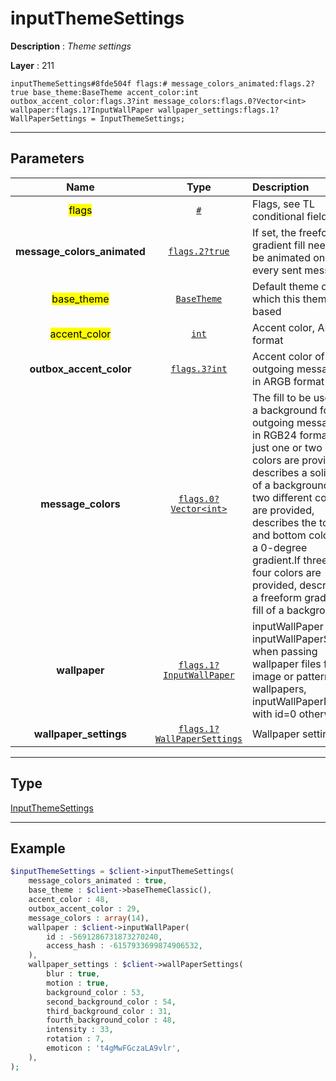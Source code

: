 # inputThemeSettings

**Description** : *Theme settings*

**Layer** : 211

```tl
inputThemeSettings#8fde504f flags:# message_colors_animated:flags.2?true base_theme:BaseTheme accent_color:int outbox_accent_color:flags.3?int message_colors:flags.0?Vector<int> wallpaper:flags.1?InputWallPaper wallpaper_settings:flags.1?WallPaperSettings = InputThemeSettings;
```

---

## Parameters

| Name | Type | Description |
| :---: | :---: | :--- |
| <mark>flags</mark> | [`#`](type/#) | Flags, see TL conditional fields |
| **message_colors_animated** | [`flags.2?true`](type/true) | If set, the freeform gradient fill needs to be animated on every sent message |
| <mark>base_theme</mark> | [`BaseTheme`](type/BaseTheme) | Default theme on which this theme is based |
| <mark>accent_color</mark> | [`int`](type/int) | Accent color, ARGB format |
| **outbox_accent_color** | [`flags.3?int`](type/int) | Accent color of outgoing messages in ARGB format |
| **message_colors** | [`flags.0?Vector<int>`](type/int) | The fill to be used as a background for outgoing messages, in RGB24 format. If just one or two equal colors are provided, describes a solid fill of a background. If two different colors are provided, describes the top and bottom colors of a 0-degree gradient.If three or four colors are provided, describes a freeform gradient fill of a background |
| **wallpaper** | [`flags.1?InputWallPaper`](type/InputWallPaper) | inputWallPaper or inputWallPaperSlug when passing wallpaper files for image or pattern wallpapers, inputWallPaperNoFile with id=0 otherwise |
| **wallpaper_settings** | [`flags.1?WallPaperSettings`](type/WallPaperSettings) | Wallpaper settings |

---

## Type

[InputThemeSettings](type/InputThemeSettings)

---

## Example

```php
$inputThemeSettings = $client->inputThemeSettings(
	message_colors_animated : true,
	base_theme : $client->baseThemeClassic(),
	accent_color : 48,
	outbox_accent_color : 29,
	message_colors : array(14),
	wallpaper : $client->inputWallPaper(
		id : -5691286731873270240,
		access_hash : -6157933699874906532,
	),
	wallpaper_settings : $client->wallPaperSettings(
		blur : true,
		motion : true,
		background_color : 53,
		second_background_color : 54,
		third_background_color : 31,
		fourth_background_color : 48,
		intensity : 33,
		rotation : 7,
		emoticon : 't4gMwFGczaLA9vlr',
	),
);
```